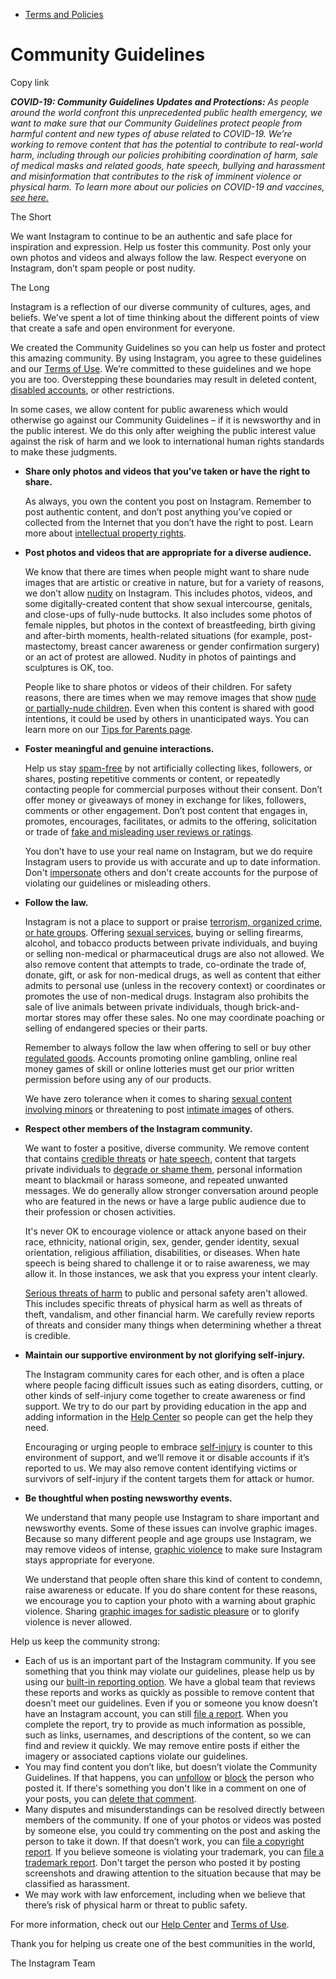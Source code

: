 *   [Terms and Policies](https://help.instagram.com/1417489251945243/?helpref=breadcrumb)

Community Guidelines
====================

Copy link

_**COVID-19: Community Guidelines Updates and Protections:** As people around the world confront this unprecedented public health emergency, we want to make sure that our Community Guidelines protect people from harmful content and new types of abuse related to COVID-19. We’re working to remove content that has the potential to contribute to real-world harm, including through our policies prohibiting coordination of harm, sale of medical masks and related goods, hate speech, bullying and harassment and misinformation that contributes to the risk of imminent violence or physical harm. To learn more about our policies on COVID-19 and vaccines, [see here.](https://help.instagram.com/697825587576762?helpref=faq_content)_

The Short

We want Instagram to continue to be an authentic and safe place for inspiration and expression. Help us foster this community. Post only your own photos and videos and always follow the law. Respect everyone on Instagram, don’t spam people or post nudity.

The Long

Instagram is a reflection of our diverse community of cultures, ages, and beliefs. We’ve spent a lot of time thinking about the different points of view that create a safe and open environment for everyone.

We created the Community Guidelines so you can help us foster and protect this amazing community. By using Instagram, you agree to these guidelines and our [Terms of Use](https://www.instagram.com/legal/terms). We’re committed to these guidelines and we hope you are too. Overstepping these boundaries may result in deleted content, [disabled accounts](https://help.instagram.com/366993040048856?helpref=faq_content), or other restrictions.

In some cases, we allow content for public awareness which would otherwise go against our Community Guidelines – if it is newsworthy and in the public interest. We do this only after weighing the public interest value against the risk of harm and we look to international human rights standards to make these judgments.

*   **Share only photos and videos that you’ve taken or have the right to share.**
    
    As always, you own the content you post on Instagram. Remember to post authentic content, and don’t post anything you’ve copied or collected from the Internet that you don’t have the right to post. Learn more about [intellectual property rights](https://help.instagram.com/126382350847838?helpref=faq_content).
    
*   **Post photos and videos that are appropriate for a diverse audience.**
    
    We know that there are times when people might want to share nude images that are artistic or creative in nature, but for a variety of reasons, we don’t allow [nudity](https://l.instagram.com/?u=https%3A%2F%2Fwww.facebook.com%2Fcommunitystandards%2Fadult_nudity_sexual_activity&e=AT1TiG-ZMrS_hXlr9n-JHASyJnwf_eBJs9Z4F-i5ogwPu7IzS3lJH9QxJbCNYijEAWOJUEbYI9UGrxsNiUocwXWi9KQeKwD0ciWLN37AG9KT0QlAerNQe3sgqnygBEjSQtkY55QJ6RwKoOIFsy98v_6UxVIIbdgS0DWbRQ) on Instagram. This includes photos, videos, and some digitally-created content that show sexual intercourse, genitals, and close-ups of fully-nude buttocks. It also includes some photos of female nipples, but photos in the context of breastfeeding, birth giving and after-birth moments, health-related situations (for example, post-mastectomy, breast cancer awareness or gender confirmation surgery) or an act of protest are allowed. Nudity in photos of paintings and sculptures is OK, too.
    
    People like to share photos or videos of their children. For safety reasons, there are times when we may remove images that show [nude or partially-nude children](https://l.instagram.com/?u=https%3A%2F%2Fwww.facebook.com%2Fcommunitystandards%2Fchild_nudity_sexual_exploitation&e=AT1TiG-ZMrS_hXlr9n-JHASyJnwf_eBJs9Z4F-i5ogwPu7IzS3lJH9QxJbCNYijEAWOJUEbYI9UGrxsNiUocwXWi9KQeKwD0ciWLN37AG9KT0QlAerNQe3sgqnygBEjSQtkY55QJ6RwKoOIFsy98v_6UxVIIbdgS0DWbRQ). Even when this content is shared with good intentions, it could be used by others in unanticipated ways. You can learn more on our [Tips for Parents page](https://help.instagram.com/154475974694511/?helpref=faq_content).
    
*   **Foster meaningful and genuine interactions.**
    
    Help us stay [spam-free](https://l.instagram.com/?u=https%3A%2F%2Fwww.facebook.com%2Fcommunitystandards%2Fspam&e=AT1TiG-ZMrS_hXlr9n-JHASyJnwf_eBJs9Z4F-i5ogwPu7IzS3lJH9QxJbCNYijEAWOJUEbYI9UGrxsNiUocwXWi9KQeKwD0ciWLN37AG9KT0QlAerNQe3sgqnygBEjSQtkY55QJ6RwKoOIFsy98v_6UxVIIbdgS0DWbRQ) by not artificially collecting likes, followers, or shares, posting repetitive comments or content, or repeatedly contacting people for commercial purposes without their consent. Don’t offer money or giveaways of money in exchange for likes, followers, comments or other engagement. Don’t post content that engages in, promotes, encourages, facilitates, or admits to the offering, solicitation or trade of [fake and misleading user reviews or ratings](https://l.instagram.com/?u=https%3A%2F%2Fwww.facebook.com%2Fcommunitystandards%2Ffraud_deception&e=AT1TiG-ZMrS_hXlr9n-JHASyJnwf_eBJs9Z4F-i5ogwPu7IzS3lJH9QxJbCNYijEAWOJUEbYI9UGrxsNiUocwXWi9KQeKwD0ciWLN37AG9KT0QlAerNQe3sgqnygBEjSQtkY55QJ6RwKoOIFsy98v_6UxVIIbdgS0DWbRQ).
    
    You don’t have to use your real name on Instagram, but we do require Instagram users to provide us with accurate and up to date information. Don't [impersonate](https://l.instagram.com/?u=https%3A%2F%2Fwww.facebook.com%2Fcommunitystandards%2Fmisrepresentation&e=AT1TiG-ZMrS_hXlr9n-JHASyJnwf_eBJs9Z4F-i5ogwPu7IzS3lJH9QxJbCNYijEAWOJUEbYI9UGrxsNiUocwXWi9KQeKwD0ciWLN37AG9KT0QlAerNQe3sgqnygBEjSQtkY55QJ6RwKoOIFsy98v_6UxVIIbdgS0DWbRQ) others and don't create accounts for the purpose of violating our guidelines or misleading others.
    
*   **Follow the law.**
    
    Instagram is not a place to support or praise [terrorism, organized crime, or hate groups](https://l.instagram.com/?u=https%3A%2F%2Fwww.facebook.com%2Fcommunitystandards%2Fdangerous_individuals_organizations&e=AT1TiG-ZMrS_hXlr9n-JHASyJnwf_eBJs9Z4F-i5ogwPu7IzS3lJH9QxJbCNYijEAWOJUEbYI9UGrxsNiUocwXWi9KQeKwD0ciWLN37AG9KT0QlAerNQe3sgqnygBEjSQtkY55QJ6RwKoOIFsy98v_6UxVIIbdgS0DWbRQ). Offering [sexual services](https://l.instagram.com/?u=https%3A%2F%2Fwww.facebook.com%2Fcommunitystandards%2Fsexual_solicitation&e=AT1TiG-ZMrS_hXlr9n-JHASyJnwf_eBJs9Z4F-i5ogwPu7IzS3lJH9QxJbCNYijEAWOJUEbYI9UGrxsNiUocwXWi9KQeKwD0ciWLN37AG9KT0QlAerNQe3sgqnygBEjSQtkY55QJ6RwKoOIFsy98v_6UxVIIbdgS0DWbRQ), buying or selling firearms, alcohol, and tobacco products between private individuals, and buying or selling non-medical or pharmaceutical drugs are also not allowed. We also remove content that attempts to trade, co-ordinate the trade of, donate, gift, or ask for non-medical drugs, as well as content that either admits to personal use (unless in the recovery context) or coordinates or promotes the use of non-medical drugs. Instagram also prohibits the sale of live animals between private individuals, though brick-and-mortar stores may offer these sales. No one may coordinate poaching or selling of endangered species or their parts.
    
    Remember to always follow the law when offering to sell or buy other [regulated goods](https://l.instagram.com/?u=https%3A%2F%2Fwww.facebook.com%2Fcommunitystandards%2Fregulated_goods&e=AT1TiG-ZMrS_hXlr9n-JHASyJnwf_eBJs9Z4F-i5ogwPu7IzS3lJH9QxJbCNYijEAWOJUEbYI9UGrxsNiUocwXWi9KQeKwD0ciWLN37AG9KT0QlAerNQe3sgqnygBEjSQtkY55QJ6RwKoOIFsy98v_6UxVIIbdgS0DWbRQ). Accounts promoting online gambling, online real money games of skill or online lotteries must get our prior written permission before using any of our products.
    
    We have zero tolerance when it comes to sharing [sexual content involving minors](https://l.instagram.com/?u=https%3A%2F%2Fwww.facebook.com%2Fcommunitystandards%2Fchild_nudity_sexual_exploitation&e=AT1TiG-ZMrS_hXlr9n-JHASyJnwf_eBJs9Z4F-i5ogwPu7IzS3lJH9QxJbCNYijEAWOJUEbYI9UGrxsNiUocwXWi9KQeKwD0ciWLN37AG9KT0QlAerNQe3sgqnygBEjSQtkY55QJ6RwKoOIFsy98v_6UxVIIbdgS0DWbRQ) or threatening to post [intimate images](https://l.instagram.com/?u=https%3A%2F%2Fwww.facebook.com%2Fcommunitystandards%2Fsexual_exploitation_adults&e=AT1TiG-ZMrS_hXlr9n-JHASyJnwf_eBJs9Z4F-i5ogwPu7IzS3lJH9QxJbCNYijEAWOJUEbYI9UGrxsNiUocwXWi9KQeKwD0ciWLN37AG9KT0QlAerNQe3sgqnygBEjSQtkY55QJ6RwKoOIFsy98v_6UxVIIbdgS0DWbRQ) of others.
    
*   **Respect other members of the Instagram community.**
    
    We want to foster a positive, diverse community. We remove content that contains [credible threats](https://l.instagram.com/?u=https%3A%2F%2Fwww.facebook.com%2Fcommunitystandards%2Fcredible_violence&e=AT1TiG-ZMrS_hXlr9n-JHASyJnwf_eBJs9Z4F-i5ogwPu7IzS3lJH9QxJbCNYijEAWOJUEbYI9UGrxsNiUocwXWi9KQeKwD0ciWLN37AG9KT0QlAerNQe3sgqnygBEjSQtkY55QJ6RwKoOIFsy98v_6UxVIIbdgS0DWbRQ) or [hate speech](https://l.instagram.com/?u=https%3A%2F%2Fwww.facebook.com%2Fcommunitystandards%2Fhate_speech&e=AT1TiG-ZMrS_hXlr9n-JHASyJnwf_eBJs9Z4F-i5ogwPu7IzS3lJH9QxJbCNYijEAWOJUEbYI9UGrxsNiUocwXWi9KQeKwD0ciWLN37AG9KT0QlAerNQe3sgqnygBEjSQtkY55QJ6RwKoOIFsy98v_6UxVIIbdgS0DWbRQ), content that targets private individuals to [degrade or shame them](https://l.instagram.com/?u=https%3A%2F%2Fwww.facebook.com%2Fcommunitystandards%2Fbullying&e=AT1TiG-ZMrS_hXlr9n-JHASyJnwf_eBJs9Z4F-i5ogwPu7IzS3lJH9QxJbCNYijEAWOJUEbYI9UGrxsNiUocwXWi9KQeKwD0ciWLN37AG9KT0QlAerNQe3sgqnygBEjSQtkY55QJ6RwKoOIFsy98v_6UxVIIbdgS0DWbRQ), personal information meant to blackmail or harass someone, and repeated unwanted messages. We do generally allow stronger conversation around people who are featured in the news or have a large public audience due to their profession or chosen activities.
    
    It's never OK to encourage violence or attack anyone based on their race, ethnicity, national origin, sex, gender, gender identity, sexual orientation, religious affiliation, disabilities, or diseases. When hate speech is being shared to challenge it or to raise awareness, we may allow it. In those instances, we ask that you express your intent clearly.
    
    [Serious threats of harm](https://l.instagram.com/?u=https%3A%2F%2Fwww.facebook.com%2Fcommunitystandards%2Fcredible_violence&e=AT1TiG-ZMrS_hXlr9n-JHASyJnwf_eBJs9Z4F-i5ogwPu7IzS3lJH9QxJbCNYijEAWOJUEbYI9UGrxsNiUocwXWi9KQeKwD0ciWLN37AG9KT0QlAerNQe3sgqnygBEjSQtkY55QJ6RwKoOIFsy98v_6UxVIIbdgS0DWbRQ) to public and personal safety aren't allowed. This includes specific threats of physical harm as well as threats of theft, vandalism, and other financial harm. We carefully review reports of threats and consider many things when determining whether a threat is credible.
    
*   **Maintain our supportive environment by not glorifying self-injury.**
    
    The Instagram community cares for each other, and is often a place where people facing difficult issues such as eating disorders, cutting, or other kinds of self-injury come together to create awareness or find support. We try to do our part by providing education in the app and adding information in the [Help Center](https://help.instagram.com/) so people can get the help they need.
    
    Encouraging or urging people to embrace [self-injury](https://l.instagram.com/?u=https%3A%2F%2Fwww.facebook.com%2Fcommunitystandards%2Fsuicide_self_injury_violence&e=AT1TiG-ZMrS_hXlr9n-JHASyJnwf_eBJs9Z4F-i5ogwPu7IzS3lJH9QxJbCNYijEAWOJUEbYI9UGrxsNiUocwXWi9KQeKwD0ciWLN37AG9KT0QlAerNQe3sgqnygBEjSQtkY55QJ6RwKoOIFsy98v_6UxVIIbdgS0DWbRQ) is counter to this environment of support, and we’ll remove it or disable accounts if it’s reported to us. We may also remove content identifying victims or survivors of self-injury if the content targets them for attack or humor.
    
*   **Be thoughtful when posting newsworthy events.**
    
    We understand that many people use Instagram to share important and newsworthy events. Some of these issues can involve graphic images. Because so many different people and age groups use Instagram, we may remove videos of intense, [graphic violence](https://l.instagram.com/?u=https%3A%2F%2Fwww.facebook.com%2Fcommunitystandards%2Fgraphic_violence&e=AT1TiG-ZMrS_hXlr9n-JHASyJnwf_eBJs9Z4F-i5ogwPu7IzS3lJH9QxJbCNYijEAWOJUEbYI9UGrxsNiUocwXWi9KQeKwD0ciWLN37AG9KT0QlAerNQe3sgqnygBEjSQtkY55QJ6RwKoOIFsy98v_6UxVIIbdgS0DWbRQ) to make sure Instagram stays appropriate for everyone.
    
    We understand that people often share this kind of content to condemn, raise awareness or educate. If you do share content for these reasons, we encourage you to caption your photo with a warning about graphic violence. Sharing [graphic images for sadistic pleasure](https://l.instagram.com/?u=https%3A%2F%2Fwww.facebook.com%2Fcommunitystandards%2Fcruel_insensitive&e=AT1TiG-ZMrS_hXlr9n-JHASyJnwf_eBJs9Z4F-i5ogwPu7IzS3lJH9QxJbCNYijEAWOJUEbYI9UGrxsNiUocwXWi9KQeKwD0ciWLN37AG9KT0QlAerNQe3sgqnygBEjSQtkY55QJ6RwKoOIFsy98v_6UxVIIbdgS0DWbRQ) or to glorify violence is never allowed.
    

Help us keep the community strong:

*   Each of us is an important part of the Instagram community. If you see something that you think may violate our guidelines, please help us by using our [built-in reporting option](https://help.instagram.com/165828726894770?helpref=faq_content). We have a global team that reviews these reports and works as quickly as possible to remove content that doesn’t meet our guidelines. Even if you or someone you know doesn’t have an Instagram account, you can still [file a report](https://help.instagram.com/contact/383679321740945). When you complete the report, try to provide as much information as possible, such as links, usernames, and descriptions of the content, so we can find and review it quickly. We may remove entire posts if either the imagery or associated captions violate our guidelines.
*   You may find content you don’t like, but doesn’t violate the Community Guidelines. If that happens, you can [unfollow](https://help.instagram.com/286340048138725?helpref=faq_content) or [block](https://help.instagram.com/426700567389543/?helpref=faq_content) the person who posted it. If there's something you don't like in a comment on one of your posts, you can [delete that comment](https://help.instagram.com/289098941190483?helpref=faq_content).
*   Many disputes and misunderstandings can be resolved directly between members of the community. If one of your photos or videos was posted by someone else, you could try commenting on the post and asking the person to take it down. If that doesn’t work, you can [file a copyright report](https://help.instagram.com/126382350847838?helpref=faq_content). If you believe someone is violating your trademark, you can [file a trademark report](https://help.instagram.com/222826637847963?helpref=faq_content). Don't target the person who posted it by posting screenshots and drawing attention to the situation because that may be classified as harassment.
*   We may work with law enforcement, including when we believe that there’s risk of physical harm or threat to public safety.

For more information, check out our [Help Center](https://help.instagram.com/) and [Terms of Use](https://l.instagram.com/?u=http%3A%2F%2Finstagram.com%2Flegal%2Fterms%2F%23&e=AT1TiG-ZMrS_hXlr9n-JHASyJnwf_eBJs9Z4F-i5ogwPu7IzS3lJH9QxJbCNYijEAWOJUEbYI9UGrxsNiUocwXWi9KQeKwD0ciWLN37AG9KT0QlAerNQe3sgqnygBEjSQtkY55QJ6RwKoOIFsy98v_6UxVIIbdgS0DWbRQ).

Thank you for helping us create one of the best communities in the world,

The Instagram Team